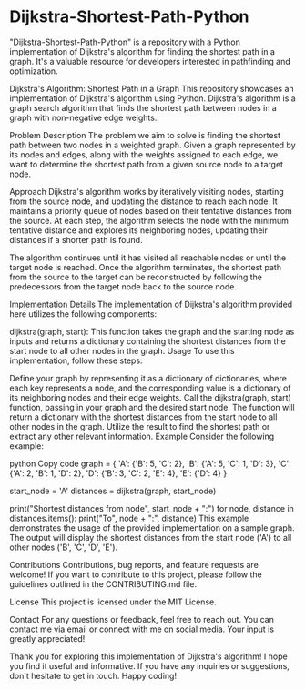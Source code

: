 # Dijkstra-Shortest-Path-Python
"Dijkstra-Shortest-Path-Python" is a repository with a Python implementation of Dijkstra's algorithm for finding the shortest path in a graph. It's a valuable resource for developers interested in pathfinding and optimization.


Dijkstra's Algorithm: Shortest Path in a Graph
This repository showcases an implementation of Dijkstra's algorithm using Python. Dijkstra's algorithm is a graph search algorithm that finds the shortest path between nodes in a graph with non-negative edge weights.

Problem Description
The problem we aim to solve is finding the shortest path between two nodes in a weighted graph. Given a graph represented by its nodes and edges, along with the weights assigned to each edge, we want to determine the shortest path from a given source node to a target node.

Approach
Dijkstra's algorithm works by iteratively visiting nodes, starting from the source node, and updating the distance to reach each node. It maintains a priority queue of nodes based on their tentative distances from the source. At each step, the algorithm selects the node with the minimum tentative distance and explores its neighboring nodes, updating their distances if a shorter path is found.

The algorithm continues until it has visited all reachable nodes or until the target node is reached. Once the algorithm terminates, the shortest path from the source to the target can be reconstructed by following the predecessors from the target node back to the source node.

Implementation Details
The implementation of Dijkstra's algorithm provided here utilizes the following components:

dijkstra(graph, start): This function takes the graph and the starting node as inputs and returns a dictionary containing the shortest distances from the start node to all other nodes in the graph.
Usage
To use this implementation, follow these steps:

Define your graph by representing it as a dictionary of dictionaries, where each key represents a node, and the corresponding value is a dictionary of its neighboring nodes and their edge weights.
Call the dijkstra(graph, start) function, passing in your graph and the desired start node.
The function will return a dictionary with the shortest distances from the start node to all other nodes in the graph.
Utilize the result to find the shortest path or extract any other relevant information.
Example
Consider the following example:

python
Copy code
graph = {
    'A': {'B': 5, 'C': 2},
    'B': {'A': 5, 'C': 1, 'D': 3},
    'C': {'A': 2, 'B': 1, 'D': 2},
    'D': {'B': 3, 'C': 2, 'E': 4},
    'E': {'D': 4}
}

start_node = 'A'
distances = dijkstra(graph, start_node)

print("Shortest distances from node", start_node + ":")
for node, distance in distances.items():
    print("To", node + ":", distance)
This example demonstrates the usage of the provided implementation on a sample graph. The output will display the shortest distances from the start node ('A') to all other nodes ('B', 'C', 'D', 'E').

Contributions
Contributions, bug reports, and feature requests are welcome! If you want to contribute to this project, please follow the guidelines outlined in the CONTRIBUTING.md file.

License
This project is licensed under the MIT License.

Contact
For any questions or feedback, feel free to reach out. You can contact me via email or connect with me on social media. Your input is greatly appreciated!

Thank you for exploring this implementation of Dijkstra's algorithm! I hope you find it useful and informative. If you have any inquiries or suggestions, don't hesitate to get in touch. Happy coding!




